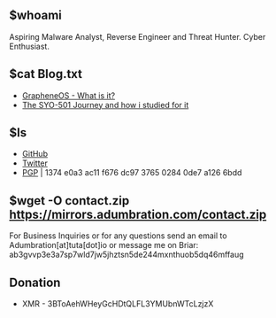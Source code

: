## $whoami

Aspiring Malware Analyst, Reverse Engineer and Threat Hunter. Cyber Enthusiast.
## $cat Blog.txt
* [GrapheneOS - What is it?](https://telegra.ph/GrapheneOS---What-is-it-03-24)
* [The SYO-501 Journey and how i studied for it](https://telegra.ph/The-SYO-501-Journey-and-how-i-studied-for-it-03-23)

## $ls 
* [GitHub](https://github.com/Adumbrati0n)
* [Twitter](https://twitter.com/ADUMBRATION_)
* [PGP](https://keys.openpgp.org/vks/v1/by-fingerprint/1374E0A3AC11F676DC97376502840DE7A1266BDD) | 1374 e0a3 ac11 f676 dc97 3765 0284 0de7 a126 6bdd

## $wget -O contact.zip https://mirrors.adumbration.com/contact.zip

For Business Inquiries or for any questions send an email to Adumbration[at]tuta[dot]io 
or message me on Briar: ab3gvvp3e3a7sp7wld7jw5jhztsn5de244mxnthuob5dq46mffaug

## Donation
* XMR - 3BToAehWHeyGcHDtQLFL3YMUbnWTcLzjzX

